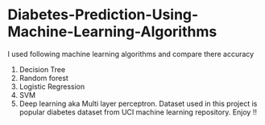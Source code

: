 # Diabetes-Prediction-Using-Machine-Learning-Algorithms
 I used following machine learning algorithms and compare there accuracy
 1. Decision Tree
 2. Random forest
 3. Logistic Regression
 4. SVM
 5. Deep learning aka Multi layer perceptron.
 Dataset used in this project is popular diabetes dataset from UCI machine learning repository.
 Enjoy !!
